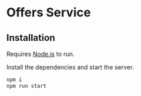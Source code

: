# Offers Service

## Installation

Requires [Node.js](https://nodejs.org/) to run.

Install the dependencies and start the server.

```sh
npm i
npm run start 
```